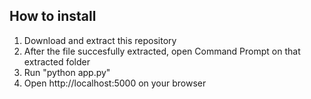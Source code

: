 ## How to install

1. Download and extract this repository
2. After the file succesfully extracted, open Command Prompt on that extracted folder
3. Run "python app.py"
4. Open http://localhost:5000 on your browser
